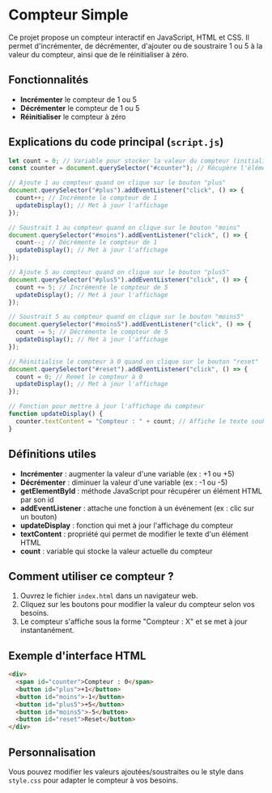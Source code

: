 # Compteur Simple

Ce projet propose un compteur interactif en JavaScript, HTML et CSS. Il permet d'incrémenter, de décrémenter, d'ajouter ou de soustraire 1 ou 5 à la valeur du compteur, ainsi que de le réinitialiser à zéro.

## Fonctionnalités

- **Incrémenter** le compteur de 1 ou 5
- **Décrémenter** le compteur de 1 ou 5
- **Réinitialiser** le compteur à zéro

## Explications du code principal (`script.js`)

```js
let count = 0; // Variable pour stocker la valeur du compteur (initialisée à 0)
const counter = document.querySelector("#counter"); // Récupère l'élément HTML qui affiche le compteur

// Ajoute 1 au compteur quand on clique sur le bouton "plus"
document.querySelector("#plus").addEventListener("click", () => {
  count++; // Incrémente le compteur de 1
  updateDisplay(); // Met à jour l'affichage
});

// Soustrait 1 au compteur quand on clique sur le bouton "moins"
document.querySelector("#moins").addEventListener("click", () => {
  count--; // Décrémente le compteur de 1
  updateDisplay(); // Met à jour l'affichage
});

// Ajoute 5 au compteur quand on clique sur le bouton "plus5"
document.querySelector("#plus5").addEventListener("click", () => {
  count += 5; // Incrémente le compteur de 5
  updateDisplay(); // Met à jour l'affichage
});

// Soustrait 5 au compteur quand on clique sur le bouton "moins5"
document.querySelector("#moins5").addEventListener("click", () => {
  count -= 5; // Décrémente le compteur de 5
  updateDisplay(); // Met à jour l'affichage
});

// Réinitialise le compteur à 0 quand on clique sur le bouton "reset"
document.querySelector("#reset").addEventListener("click", () => {
  count = 0; // Remet le compteur à 0
  updateDisplay(); // Met à jour l'affichage
});

// Fonction pour mettre à jour l'affichage du compteur
function updateDisplay() {
  counter.textContent = "Compteur : " + count; // Affiche le texte souhaité
}
```

## Définitions utiles

- **Incrémenter** : augmenter la valeur d'une variable (ex : +1 ou +5)
- **Décrémenter** : diminuer la valeur d'une variable (ex : -1 ou -5)
- **getElementById** : méthode JavaScript pour récupérer un élément HTML par son id
- **addEventListener** : attache une fonction à un événement (ex : clic sur un bouton)
- **updateDisplay** : fonction qui met à jour l'affichage du compteur
- **textContent** : propriété qui permet de modifier le texte d'un élément HTML
- **count** : variable qui stocke la valeur actuelle du compteur

## Comment utiliser ce compteur ?

1. Ouvrez le fichier `index.html` dans un navigateur web.
2. Cliquez sur les boutons pour modifier la valeur du compteur selon vos besoins.
3. Le compteur s'affiche sous la forme "Compteur : X" et se met à jour instantanément.

## Exemple d'interface HTML

```html
<div>
  <span id="counter">Compteur : 0</span>
  <button id="plus">+1</button>
  <button id="moins">-1</button>
  <button id="plus5">+5</button>
  <button id="moins5">-5</button>
  <button id="reset">Reset</button>
</div>
```

## Personnalisation

Vous pouvez modifier les valeurs ajoutées/soustraites ou le style dans `style.css` pour adapter le compteur à vos besoins.

